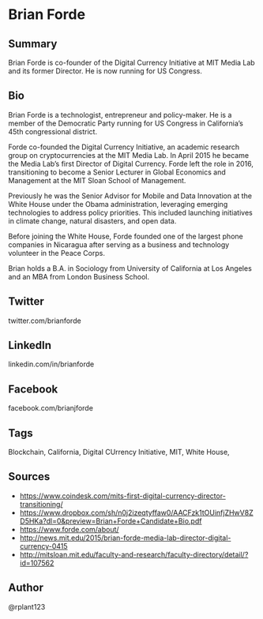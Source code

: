 # Brian Forde

## Summary
Brian Forde is co-founder of the Digital Currency Initiative at MIT Media Lab and its former Director. He is now running for US Congress. 

## Bio
Brian Forde is a technologist, entrepreneur and policy-maker. He is a member of the Democratic Party running for US Congress in California’s 45th congressional district.

Forde co-founded the Digital Currency Initiative, an academic research group on cryptocurrencies at the MIT Media Lab. In April 2015 he became the Media Lab’s first Director of Digital Currency. Forde left the role in 2016, transitioning to become a Senior Lecturer in Global Economics and Management at the MIT Sloan School of Management. 

Previously he was the Senior Advisor for Mobile and Data Innovation at the White House under the Obama administration, leveraging emerging technologies to address policy priorities. This included launching initiatives in climate change, natural disasters, and open data. 

Before joining the White House, Forde founded one of the largest phone companies in Nicaragua after serving as a business and technology volunteer in the Peace Corps.

Brian holds a B.A. in Sociology from University of California at Los Angeles and an MBA from London Business School.

## Twitter
twitter.com/brianforde

## LinkedIn
linkedin.com/in/brianforde

## Facebook
facebook.com/brianjforde

## Tags
Blockchain, California, Digital CUrrency Initiative, MIT, White House,

## Sources
- https://www.coindesk.com/mits-first-digital-currency-director-transitioning/
- https://www.dropbox.com/sh/n0j2izeqtyffaw0/AACFzk1tOUinfjZHwV8ZD5HKa?dl=0&preview=Brian+Forde+Candidate+Bio.pdf
- https://www.forde.com/about/
- http://news.mit.edu/2015/brian-forde-media-lab-director-digital-currency-0415
- http://mitsloan.mit.edu/faculty-and-research/faculty-directory/detail/?id=107562

## Author
@rplant123
